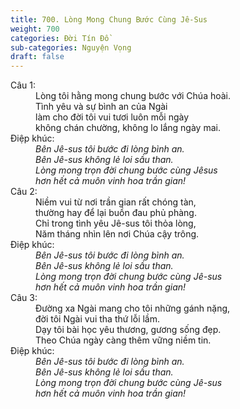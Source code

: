 ```yaml
---
title: 700. Lòng Mong Chung Bước Cùng Jê-Sus
weight: 700
categories: Đời Tín Đồ
sub-categories: Nguyện Vọng
draft: false
---
```

<dl><dt>Câu 1:</dt><dd data-verse="1">Lòng tôi hằng mong chung bước với Chúa hoài. <br/>Tình yêu và sự bình an của Ngài <br/>làm cho đời tôi vui tươi luôn mỗi ngày <br/>không chán chường, không lo lắng ngày mai. </dd><dt>Điệp khúc:</dt><dd data-chorus="1"><em>Bên Jê-sus tôi bước đi lòng bình an. <br/>Bên Jê-sus không lẻ loi sầu than. <br/>Lòng mong trọn đời chung bước cùng Jêsus <br/>hơn hết cả muôn vinh hoa trần gian! </em></dd><dt>Câu 2:</dt><dd data-verse="2">Niềm vui từ nơi trần gian rất chóng tàn, <br/>thường hay để lại buồn đau phủ phàng. <br/>Chỉ trong tình yêu Jê-sus tôi thỏa lòng, <br/>Năm tháng nhìn lên nơi Chúa cậy trông. </dd><dt>Điệp khúc:</dt><dd data-chorus="1"><em>Bên Jê-sus tôi bước đi lòng bình an. <br/>Bên Jê-sus không lẻ loi sầu than. <br/>Lòng mong trọn đời chung bước cùng Jê-sus <br/>hơn hết cả muôn vinh hoa trần gian! </em></dd><dt>Câu 3:</dt><dd data-verse="3">Đường xa Ngài mang cho tôi những gánh nặng, <br/>đời tôi Ngài vui tha thứ lỗi lầm. <br/>Dạy tôi bài học yêu thương, gương sống đẹp. <br/>Theo Chúa ngày càng thêm vững niềm tin. </dd><dt>Điệp khúc:</dt><dd data-chorus="1"><em>Bên Jê-sus tôi bước đi lòng bình an. <br/>Bên Jê-sus không lẻ loi sầu than. <br/>Lòng mong trọn đời chung bước cùng Jê-sus <br/>hơn hết cả muôn vinh hoa trần gian! </em></dd></dl>